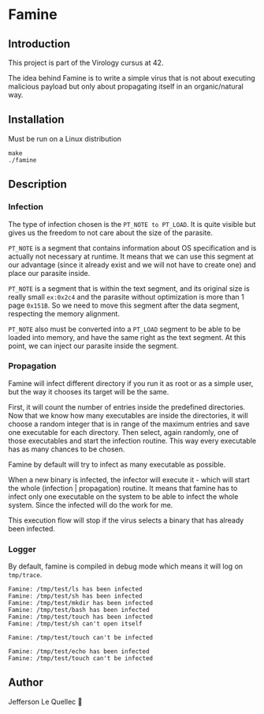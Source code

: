 # Famine 

## Introduction

This project is part of the Virology cursus at 42.

The idea behind Famine is to write a simple virus that is not about executing malicious payload but only about propagating itself in an organic/natural way.

## Installation

Must be run on a Linux distribution

```
make
./famine
```

## Description

### Infection
The type of infection chosen is the `PT_NOTE to PT_LOAD`.
It is quite visible but gives us the freedom to not care about the size of the parasite.

`PT_NOTE` is a segment that contains information about OS specification and is actually not necessary at runtime. It means that we can use this segment at our advantage (since it already exist and we will not have to create one) and place our parasite inside.

`PT_NOTE` is a segment that is within the text segment, and its original size is really small `ex:0x2c4` and the parasite without optimization is more than 1 page `0x151B`. So we need to move this segment after the data segment, respecting the memory alignment.

`PT_NOTE` also must be converted into a `PT_LOAD` segment to be able to be loaded into memory, and have the same right as the text segment.
At this point, we can inject our parasite inside the segment.

### Propagation

Famine will infect different directory if you run it as root or as a simple user, but the way it chooses its target will be the same.

First, it will count the number of entries inside the predefined directories.
Now that we know how many executables are inside the directories, it will choose a random integer that is in range of the maximum entries and save one executable for each directory. Then select, again randomly,  one of those executables and start the infection routine. This way every executable has as many chances to be chosen.

Famine by default will try to infect as many executable as possible.

When a new binary is infected, the infector will execute it - which will start the whole (infection | propagation) routine. It means that famine has to infect only one executable on the system to be able to infect the whole system. Since the infected will do the work for me.

This execution flow will stop if the virus selects a binary that has already been infected.

### Logger

By default, famine is compiled in debug mode which means it will log on `tmp/trace`.

```
Famine: /tmp/test/ls has been infected
Famine: /tmp/test/sh has been infected
Famine: /tmp/test/mkdir has been infected
Famine: /tmp/test/bash has been infected
Famine: /tmp/test/touch has been infected
Famine: /tmp/test/sh can't open itself

Famine: /tmp/test/touch can't be infected

Famine: /tmp/test/echo has been infected
Famine: /tmp/test/touch can't be infected
```

## Author

Jefferson Le Quellec 🐜
